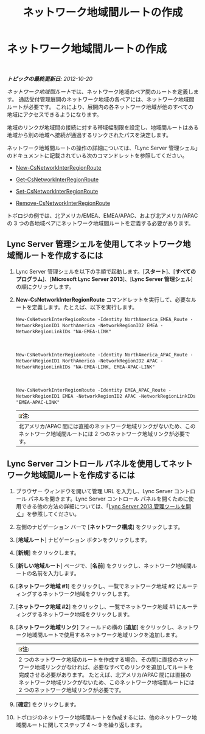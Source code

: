 ﻿---
title: ネットワーク地域間ルートの作成
TOCTitle: ネットワーク地域間ルートの作成
ms:assetid: 5555262a-a502-4b01-9593-836dd30064f5
ms:mtpsurl: https://technet.microsoft.com/ja-jp/library/Gg398368(v=OCS.15)
ms:contentKeyID: 48272127
ms.date: 05/19/2016
mtps_version: v=OCS.15
ms.translationtype: HT
---

# ネットワーク地域間ルートの作成

 

_**トピックの最終更新日:** 2012-10-20_

*ネットワーク地域間ルート*では、ネットワーク地域のペア間のルートを定義します。 通話受付管理展開のネットワーク地域の各ペアには、ネットワーク地域間ルートが必要です。 これにより、展開内の各ネットワーク地域が他のすべての地域にアクセスできるようになります。

地域のリンクが地域間の接続に対する帯域幅制限を設定し、地域間ルートはある地域から別の地域へ接続が通過するリンクされたパスを決定します。

ネットワーク地域間ルートの操作の詳細については、「Lync Server 管理シェル」のドキュメントに記載されている次のコマンドレットを参照してください。

  - [New-CsNetworkInterRegionRoute](new-csnetworkinterregionroute.md)

  - [Get-CsNetworkInterRegionRoute](get-csnetworkinterregionroute.md)

  - [Set-CsNetworkInterRegionRoute](set-csnetworkinterregionroute.md)

  - [Remove-CsNetworkInterRegionRoute](remove-csnetworkinterregionroute.md)

トポロジの例では、北アメリカ/EMEA、EMEA/APAC、および北アメリカ/APAC の 3 つの各地域ペアにネットワーク地域間ルートを定義する必要があります。

## Lync Server 管理シェルを使用してネットワーク地域間ルートを作成するには

1.  Lync Server 管理シェルを以下の手順で起動します。\[**スタート**\]、\[**すべてのプログラム**\]、\[**Microsoft Lync Server 2013**\]、\[**Lync Server 管理シェル**\] の順にクリックします。

2.  **New-CsNetworkInterRegionRoute** コマンドレットを実行して、必要なルートを定義します。たとえば、以下を実行します。
    
        New-CsNetworkInterRegionRoute -Identity NorthAmerica_EMEA_Route -NetworkRegionID1 NorthAmerica -NetworkRegionID2 EMEA -NetworkRegionLinkIDs "NA-EMEA-LINK"

       &nbsp;
    
        New-CsNetworkInterRegionRoute -Identity NorthAmerica_APAC_Route -NetworkRegionID1 NorthAmerica -NetworkRegionID2 APAC -NetworkRegionLinkIDs "NA-EMEA-LINK, EMEA-APAC-LINK"

       &nbsp;
    
        New-CsNetworkInterRegionRoute -Identity EMEA_APAC_Route -NetworkRegionID1 EMEA -NetworkRegionID2 APAC -NetworkRegionLinkIDs "EMEA-APAC-LINK"
    
    <table>
    <thead>
    <tr class="header">
    <th><img src="images/Gg412781.note(OCS.15).gif" title="note" alt="note" />注:</th>
    </tr>
    </thead>
    <tbody>
    <tr class="odd">
    <td>北アメリカ/APAC 間には直接のネットワーク地域リンクがないため、このネットワーク地域間ルートには 2 つのネットワーク地域リンクが必要です。</td>
    </tr>
    </tbody>
    </table>


## Lync Server コントロール パネルを使用してネットワーク地域間ルートを作成するには

1.  ブラウザー ウィンドウを開いて管理 URL を入力し、Lync Server コントロール パネルを開きます。Lync Server コントロール パネルを開くために使用できる他の方法の詳細については、「[Lync Server 2013 管理ツールを開く](lync-server-2013-open-lync-server-administrative-tools.md)」を参照してください。

2.  左側のナビゲーション バーで \[**ネットワーク構成**\] をクリックします。

3.  \[**地域ルート**\] ナビゲーション ボタンをクリックします。

4.  \[**新規**\] をクリックします。

5.  \[**新しい地域ルート**\] ページで、\[**名前**\] をクリックし、ネットワーク地域間ルートの名前を入力します。

6.  \[**ネットワーク地域 \#1**\] をクリックし、一覧でネットワーク地域 \#2 にルーティングするネットワーク地域をクリックします。

7.  \[**ネットワーク地域 \#2**\] をクリックし、一覧でネットワーク地域 \#1 にルーティングするネットワーク地域をクリックします。

8.  \[**ネットワーク地域リンク**\] フィールドの横の \[**追加**\] をクリックし、ネットワーク地域間ルートで使用するネットワーク地域リンクを追加します。
    
    <table>
    <thead>
    <tr class="header">
    <th><img src="images/Gg412781.note(OCS.15).gif" title="note" alt="note" />注:</th>
    </tr>
    </thead>
    <tbody>
    <tr class="odd">
    <td>2 つのネットワーク地域のルートを作成する場合、その間に直接のネットワーク地域リンクがなければ、必要なすべてのリンクを追加してルートを完成させる必要があります。 たとえば、北アメリカ/APAC 間には直接のネットワーク地域リンクがないため、このネットワーク地域間ルートには 2 つのネットワーク地域リンクが必要です。</td>
    </tr>
    </tbody>
    </table>


9.  \[**確定**\] をクリックします。

10. トポロジのネットワーク地域間ルートを作成するには、他のネットワーク地域間ルートに関してステップ 4 ～ 9 を繰り返します。

